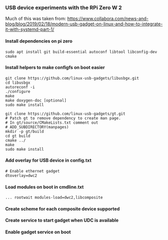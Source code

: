 ### USB device experiments with the RPi Zero W 2
Much of this was taken from: https://www.collabora.com/news-and-blog/blog/2019/02/18/modern-usb-gadget-on-linux-and-how-to-integrate-it-with-systemd-part-1/

#### Install dependencies on pi zero
    sudo apt install git build-essential autoconf libtool libconfig-dev cmake

#### Install helpers to make configfs on boot easier
    git clone https://github.com/linux-usb-gadgets/libusbgx.git
    cd libusbgx
    autoreconf -i
    ./configure
    make
    make doxygen-doc [optional]
    sudo make install

    git clone https://github.com/linux-usb-gadgets/gt.git
    # Patch gt to remove dependency to create man page.
    # In gt/source/CMakeLists.txt comment out 
    # ADD_SUBDIRECTORY(manpages)
    mkdir -p gt/build
    cd gt build
    cmake ../
    make
    sudo make install
   
#### Add overlay for USB device in config.txt
    # Enable ethernet gadget
    dtoverlay=dwc2

#### Load modules on boot in cmdline.txt
    ... rootwait modules-load=dwc2,libcomposite
    
#### Create scheme for each composite device supported

#### Create service to start gadget when UDC is available

#### Enable gadget service on boot
